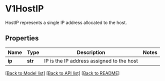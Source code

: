 # V1HostIP

HostIP represents a single IP address allocated to the host.

## Properties
Name | Type | Description | Notes
------------ | ------------- | ------------- | -------------
**ip** | **str** | IP is the IP address assigned to the host | 

[[Back to Model list]](../README.md#documentation-for-models) [[Back to API list]](../README.md#documentation-for-api-endpoints) [[Back to README]](../README.md)


